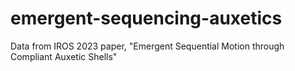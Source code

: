 # emergent-sequencing-auxetics
Data from IROS 2023 paper, "Emergent Sequential Motion through Compliant Auxetic Shells"
